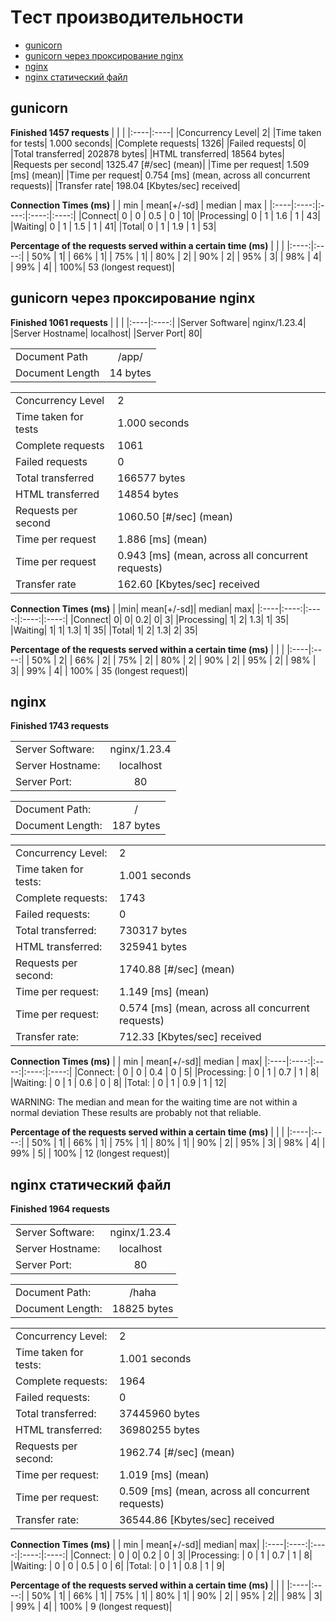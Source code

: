# Tест производительности

- [gunicorn](##gunicorn)
- [gunicorn через проксирование nginx](##gunicornчерезпроксированиеnginx)
- [nginx](##nginx)
- [nginx статический файл](##nginxстатическийфайл)


## gunicorn

**Finished 1457 requests**
| | |
|:----|:----|
|Concurrency Level|      2|
|Time taken for tests|  1.000 seconds|
|Complete requests|     1326|
|Failed requests|        0|
|Total transferred|      202878 bytes|
|HTML transferred|       18564 bytes|
|Requests per second|    1325.47 [#/sec] (mean)|
|Time per request|       1.509 [ms] (mean)|
|Time per request|       0.754 [ms] (mean, across all concurrent requests)|
|Transfer rate|          198.04 [Kbytes/sec] received|

**Connection Times (ms)**
| | min | mean[+/-sd] | median | max |
|:----|:----:|:----:|:----:|:----:|
|Connect|        0  |  0  | 0.5   |   0   |   10|
|Processing|     0  |  1  | 1.6   |   1   |   43|
|Waiting|        0  |  1  | 1.5   |   1   |   41|
|Total|          0  |  1  | 1.9   |   1   |   53|

**Percentage of the requests served within a certain time (ms)**
| | |
|:----:|:----:|
|  50%     | 1|
|  66%     | 1|
|  75%    |  1|
|  80%     | 2|
|  90%    |  2|
|  95%   |   3|
|  98%  |    4|
|  99% |     4|
| 100%|     53 (longest request)|

## gunicorn через проксирование nginx

**Finished 1061 requests**
| | |
|:----|:----:|
|Server Software|        nginx/1.23.4|
|Server Hostname|        localhost|
|Server Port|            80|

| | |
|:----|:----:|
|Document Path|          /app/|
|Document Length|        14 bytes|

| | |
|:----|:----|
|Concurrency Level|      2|
|Time taken for tests|   1.000 seconds|
|Complete requests|      1061|
|Failed requests|        0|
|Total transferred|      166577 bytes|
|HTML transferred|       14854 bytes|
|Requests per second|    1060.50 [#/sec] (mean)|
|Time per request|       1.886 [ms] (mean)|
|Time per request|       0.943 [ms] (mean, across all concurrent requests)|
|Transfer rate|          162.60 [Kbytes/sec] received|

**Connection Times (ms)**
|              |min|  mean[+/-sd]| median|   max|
|:----|:----:|:----:|:----:|:----:|
|Connect|        0|    0|   0.2|      0|       3|
|Processing|     1|    2|   1.3|      1|      35|
|Waiting|        1|    1|   1.3|      1|      35|
|Total|          1|    2|   1.3|      2|      35|

**Percentage of the requests served within a certain time (ms)**
| | |
|:----|:----:|
|  50%  |    2|
|  66%  |    2|
|  75%  |    2|
|  80%  |    2|
|  90%  |    2|
|  95%  |    2|
|  98% |     3|
|  99%  |    4|
| 100%  |   35 (longest request)|

## nginx
**Finished 1743 requests**

| | |
|:----|:----:|
|Server Software: |       nginx/1.23.4|
|Server Hostname: |       localhost|
|Server Port:    |        80|

| | |
|:----|:----:|
|Document Path: |         /|
|Document Length:  |      187 bytes|

| | |
|:----|:----|
|Concurrency Level:  |    2|
|Time taken for tests:|   1.001 seconds|
|Complete requests: |     1743|
|Failed requests:   |     0|
|Total transferred: |     730317 bytes|
|HTML transferred:  |     325941 bytes|
|Requests per second: |   1740.88 [#/sec] (mean)|
|Time per request:  |     1.149 [ms] (mean)|
|Time per request:  |     0.574 [ms] (mean, across all concurrent requests)|
|Transfer rate:   |       712.33 [Kbytes/sec] received|

**Connection Times (ms)**
|             | min | mean[+/-sd]| median |  max|
|:----|:----:|:----:|:----:|:----:|
|Connect:     |   0  |  0 |  0.4   |   0  |     5|
|Processing:  |   0  |  1 |  0.7  |    1  |     8|
|Waiting:     |   0  |  1 |  0.6   |   0  |     8|
|Total:      |    0  |  1 |  0.9   |   1  |    12|

WARNING: The median and mean for the waiting time are not within a normal deviation
        These results are probably not that reliable.

**Percentage of the requests served within a certain time (ms)**
| | |
|:----|:----:|
|  50%  |    1|
|  66%  |    1|
|  75% |     1|
|  80% |     1|
|  90% |     2|
|  95% |     3|
|  98% |     4|
|  99% |     5|
| 100% |    12 (longest request)|

## nginx статический файл
**Finished 1964 requests**

| | |
|:----|:----:|
|Server Software: |       nginx/1.23.4|
|Server Hostname: |       localhost|
|Server Port:    |        80|

| | |
|:----|:----:|
|Document Path:  |        /haha|
|Document Length: |       18825 bytes|

| | |
|:----|:----|
|Concurrency Level:|      2|
|Time taken for tests:|   1.001 seconds|
|Complete requests: |     1964|
|Failed requests:   |     0|
|Total transferred:  |    37445960 bytes|
|HTML transferred:   |    36980255 bytes|
|Requests per second: |   1962.74 [#/sec] (mean)|
|Time per request:   |    1.019 [ms] (mean)|
|Time per request:   |    0.509 [ms] (mean, across all concurrent requests)|
|Transfer rate:     |     36544.86 [Kbytes/sec] received|

**Connection Times (ms)**
|            |  min | mean[+/-sd]| median|   max|
|:----|:----:|:----:|:----:|:----:|
|Connect:   |     0 |   0|   0.2   |   0   |    3|
|Processing: |    0 |   1 |  0.7   |   1  |     8|
|Waiting:     |   0 |   0 |  0.5  |    0  |     6|
|Total:     |     0  |  1 |  0.8   |   1  |     9|

**Percentage of the requests served within a certain time (ms)**
| | |
|:----|:----:|
|  50%   |   1|
 | 66%  |    1|
|  75%   |   1|
|  80%    |  1|
|  90%   |   2|
|  95%   |   2||
|  98%   |   3|
|  99%   |   4|
| 100%   |   9 (longest request)|

